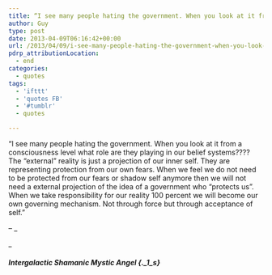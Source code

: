 ```yaml
---
title: “I see many people hating the government. When you look at it from a consciousness level what role…”
author: Guy
type: post
date: 2013-04-09T06:16:42+00:00
url: /2013/04/09/i-see-many-people-hating-the-government-when-you-look-at-it-from-a-consciousness-level-what-role/
pdrp_attributionLocation:
  - end
categories:
  - quotes
tags:
  - 'ifttt'
  - 'quotes FB'
  - '#tumblr'
  - quotes

---
```

“I see many people hating the government. When you look at it from a consciousness level what role are they playing in our belief systems???? The “external” reality is just a projection of our inner self. They are representing protection from our own fears. When we feel we do not need to be protected from our fears or shadow self anymore then we will not need a external projection of the idea of a government who “protects us”. When we take responsibility for our reality 100 percent we will become our own governing mechanism. Not through force but through acceptance of self.”
  
&#8211; _
  
_ 

##### Intergalactic Shamanic Mystic Angel {._1_s}
